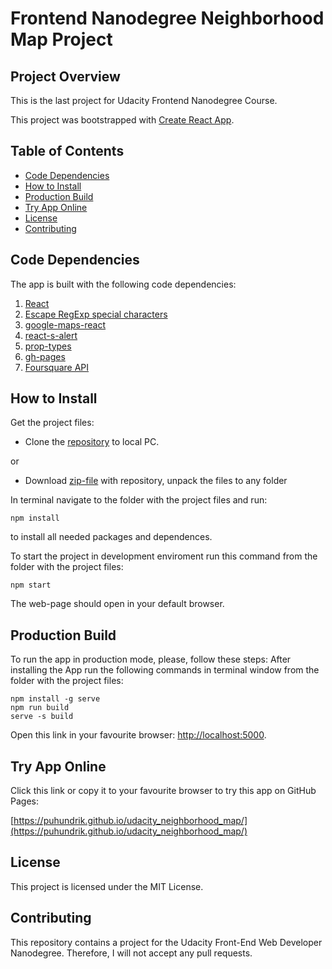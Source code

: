 # Frontend Nanodegree Neighborhood Map Project

## Project Overview

This is the last project for Udacity Frontend Nanodegree Course.

This project was bootstrapped with [Create React App](https://github.com/facebookincubator/create-react-app).

## Table of Contents

* [Code Dependencies](#code-dependencies)
* [How to Install](#how-to-install)
* [Production Build](#production-build)
* [Try App Online](#try-app-online)
* [License](#license)
* [Contributing](#contributing)

## Code Dependencies

The app is built with the following code dependencies:

1. [React](https://github.com/facebook/React)
2. [Escape RegExp special characters](https://github.com/sindresorhus/escape-string-regexp)
3. [google-maps-react](https://github.com/fullstackreact/google-maps-react)
4. [react-s-alert](https://github.com/juliancwirko/react-s-alert)
5. [prop-types](https://github.com/facebook/prop-types)
6. [gh-pages](https://github.com/tschaub/gh-pages)
7. [Foursquare API](https://foursquare.com/)

## How to Install

Get the project files:

* Clone the [repository](https://github.com/puhundrik/udacity_neighborhood_map.git) to local PC.

or

* Download [zip-file](https://github.com/puhundrik/udacity_neighborhood_map/archive/master.zip) with repository, unpack the files to any folder

In terminal navigate to the folder with the project files and run:

```
npm install
```

to install all needed packages and dependences.

To start the project in development enviroment run this command from the folder with the project files:

```
npm start
```

The web-page should open in your default browser.

## Production Build

To run the app in production mode, please, follow these steps:
After installing the App run the following commands in terminal window from the folder with the project files:

```
npm install -g serve
npm run build
serve -s build
```
Open this link in your favourite browser: [http://localhost:5000](http://localhost:5000).

## Try App Online

Click this link or copy it to your favourite browser to try this app on GitHub Pages:

[https://puhundrik.github.io/udacity_neighborhood_map/](https://puhundrik.github.io/udacity_neighborhood_map/)

## License

This project is licensed under the MIT License.

## Contributing

This repository contains a project for the Udacity Front-End Web Developer Nanodegree.
Therefore, I will not accept any pull requests.
